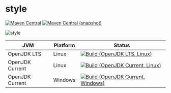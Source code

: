 style
===

[![Maven Central](https://img.shields.io/maven-central/v/com.io7m.immutables.style/com.io7m.immutables.style.svg?style=flat-square)](http://search.maven.org/#search%7Cga%7C1%7Cg%3A%22com.io7m.immutables.style%22)
[![Maven Central (snapshot)](https://img.shields.io/nexus/s/https/oss.sonatype.org/com.io7m.immutables.style/com.io7m.immutables.style.svg?style=flat-square)](https://oss.sonatype.org/content/repositories/snapshots/com/io7m/style/)

![style](./src/site/resources/style.jpg?raw=true)

| JVM             | Platform | Status |
|-----------------|----------|--------|
| OpenJDK LTS     | Linux    | [![Build (OpenJDK LTS, Linux)](https://img.shields.io/github/workflow/status/io7m/style/main-openjdk_lts-linux)](https://github.com/io7m/style/actions?query=workflow%3Amain-openjdk_lts-linux) |
| OpenJDK Current | Linux    | [![Build (OpenJDK Current, Linux)](https://img.shields.io/github/workflow/status/io7m/style/main-openjdk_current-linux)](https://github.com/io7m/style/actions?query=workflow%3Amain-openjdk_current-linux)
| OpenJDK Current | Windows  | [![Build (OpenJDK Current, Windows)](https://img.shields.io/github/workflow/status/io7m/style/main-openjdk_current-windows)](https://github.com/io7m/style/actions?query=workflow%3Amain-openjdk_current-windows)

